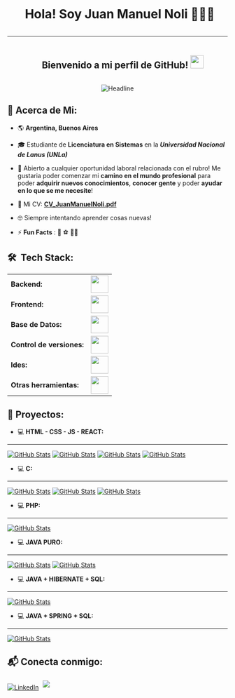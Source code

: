 <div id="user-content-toc">
  <ul align="center">
    <summary><h1 style="display: inline-block">Hola! Soy Juan Manuel Noli 👨🏻‍💻 &nbsp;</h1></summary>
  </ul>
</div>

------------

<div id="user-content-toc">
  <ul align="center">
    <summary><h2 style="display: inline-block">Bienvenido a mi perfil de GitHub! <img src = "https://raw.githubusercontent.com/MartinHeinz/MartinHeinz/master/wave.gif" width = 30px></h2></summary>
  </ul>
</div>

<div align=center>
  <img src="https://readme-typing-svg.herokuapp.com?color=%236FDA44&size=32&center=true&vCenter=true&width=600&height=50&lines=Junior+Developer;Estudiante+Lic+En+Sistemas" alt="Headline" />
</div>

<h2>💫 Acerca de Mi:</h2>

- 🌎 **Argentina, Buenos Aires**
  
- 🎓 Estudiante de **Licenciatura en Sistemas** en la ***Universidad Nacional de Lanus (UNLa)***
  
- 🤔 Abierto a cualquier oportunidad laboral relacionada con el rubro! Me gustaria poder comenzar mi **camino en el mundo profesional** para poder **adquirir nuevos conocimientos**, **conocer gente** y poder   **ayudar en lo que se me necesite**!
  
- 📁 Mi CV: **[CV_JuanManuelNoli.pdf](https://github.com/user-attachments/files/16475557/CV_JuanManuelNoli.pdf)**
  
- 🤓 Siempre intentando aprender cosas nuevas!
  
- ⚡ **Fun Facts** : 🎾 ⚽ 🏋️‍♀️

<h2>🛠 &nbsp;Tech Stack:</h2>
  <table>
    <tr>
        <td><b>Backend:</b></td>
        <td><img height="40"src="https://skillicons.dev/icons?i=c,php,java,spring,maven,hibernate"/></td>
    </tr>
   <tr>
        <td><b>Frontend:</b></td>
        <td><img height="40"src="https://skillicons.dev/icons?i=html,css,javascript,react,bootstrap,jquery"/></td>
   </tr>
   <tr>
        <td><b>Base de Datos:</b></td>
        <td><img height="40"src="https://skillicons.dev/icons?i=mysql"/></td>
   </tr>
   <tr>
        <td><b>Control de versiones:</b></td>
        <td><img height="40"src="https://skillicons.dev/icons?i=git,github"/></td>
   </tr>
   <tr>
        <td><b>Ides:</b></td>
        <td><img height="40" src="https://skillicons.dev/icons?i=vscode,eclipse"/></td>
    </tr>
    <tr>
        <td><b>Otras herramientas:</b></td>
        <td><img height="40" src="https://skillicons.dev/icons?i=discord,blender"/></td>
    </tr>
 </table>

<h2>📁 Proyectos:</h2>

- 💻 <b>HTML - CSS - JS - REACT: </b>

------------

  <div>
      <p align="left">
	<a href=https://github.com/juanNoli-03/TrabajoPractico1-Digitalers>
      	<img src="https://github-readme-stats.vercel.app/api/pin/?username=juanNoli-03&repo=TrabajoPractico1-Digitalers&theme=tokyonight" alt="GitHub Stats"/></a>
        <a href=https://github.com/juanNoli-03/TrabajoFinal-HTMLyCSS-Digitalers>
      	<img src="https://github-readme-stats.vercel.app/api/pin/?username=juanNoli-03&repo=TrabajoFinal-HTMLyCSS-Digitalers&theme=tokyonight" alt="GitHub Stats"/></a> 
	<a href=https://github.com/juanNoli-03/TrabajoFinal-HTML-CSS-JS-Digitalers>
      	<img src="https://github-readme-stats.vercel.app/api/pin/?username=juanNoli-03&repo=Trabajo-Final-HTML-CSS-JS-Digitalers&theme=tokyonight" alt="GitHub Stats"/></a>
	<a href=https://github.com/juanNoli-03/TrabajoPracticoFinal-React-Digitalers>
      	<img src="https://github-readme-stats.vercel.app/api/pin/?username=juanNoli-03&repo=TrabajoPracticoFinal-React-Digitalers&theme=tokyonight" alt="GitHub Stats"/></a>  
      </p>
 </div>

 - 💻 <b>C:</b>

------------

<div>
      <p align="left">
	<a href=https://github.com/juanNoli-03/ABM-ListasVoid-NumerosEnteros>
      	<img src="https://github-readme-stats.vercel.app/api/pin/?username=juanNoli-03&repo=ABM-ListasVoid-NumerosEnteros&theme=tokyonight" alt="GitHub Stats"/></a>
	<a href=https://github.com/juanNoli-03/ABM-ListasVoid-StructPersona>
      	<img src="https://github-readme-stats.vercel.app/api/pin/?username=juanNoli-03&repo=ABM-ListasVoid-StructPersona&theme=tokyonight" alt="GitHub Stats"/></a>
	<a href=https://github.com/juanNoli-03/SistemaCampusVirtual-Listas_Pilas_Colas-Void>
      	<img src="https://github-readme-stats.vercel.app/api/pin/?username=juanNoli-03&repo=SistemaCampusVirtual-Listas_Pilas_Colas-Void&theme=tokyonight" alt="GitHub Stats"/></a>
      </p>
 </div>

- 💻 <b>PHP:</b>

------------

<div>
      <p align="left">
	<a href=https://github.com/juanNoli-03/PaginaWeb-Panaderia-PHP>
      	<img src="https://github-readme-stats.vercel.app/api/pin/?username=juanNoli-03&repo=PaginaWeb-Panaderia-PHP&theme=tokyonight" alt="GitHub Stats"/></a>
      </p>
 </div>

 - 💻 <b>JAVA PURO:</b>

 ------------
 
<div>
      <p align="left">
	<a href=https://github.com/juanNoli-03/ExamenParcial1-OrientacionAObjetos-I>
      	<img src="https://github-readme-stats.vercel.app/api/pin/?username=juanNoli-03&repo=ExamenParcial1-OrientacionAObjetos-I&theme=tokyonight" alt="GitHub Stats"/></a>
	<a href=https://github.com/juanNoli-03/ExamenParcial2-OrientacionAObjetos-I>
      	<img src="https://github-readme-stats.vercel.app/api/pin/?username=juanNoli-03&repo=ExamenParcial2-OrientacionAObjetos-I&theme=tokyonight" alt="GitHub Stats"/></a>
      </p>
 </div>

 - 💻 <b>JAVA + HIBERNATE + SQL:</b>

------------

<div>
      <p align="left">
	<a href=https://github.com/juanNoli-03/ExamenParcial-OrientacionAObjetos-II>
      	<img src="https://github-readme-stats.vercel.app/api/pin/?username=juanNoli-03&repo=ExamenParcial-OrientacionAObjetos-II&theme=tokyonight" alt="GitHub Stats"/></a>
      </p>
 </div>


 - 💻 <b>JAVA + SPRING + SQL:</b>

------------

<div>
      <p align="left">
	<a href=https://github.com/juanNoli-03/grupo-7-OO2-2024>
      	<img src="https://github-readme-stats.vercel.app/api/pin/?username=juanNoli-03&repo=grupo-7-OO2-2024&theme=tokyonight" alt="GitHub Stats"/></a>
      </p>
 </div>

<h2>📬 Conecta conmigo:</h2>
<a href="https://www.linkedin.com/in/juan-manuel-noli/" target="_blank"><img src="https://img.shields.io/static/v1?style=for-the-badge&message=LinkedIn&color=0A66C2&logo=LinkedIn&logoColor=FFFFFF&label="     
alt="LinkedIn"/></a> <a href="juanmanuelnoli03@gmail.com" target="_blank"><img src="https://img.shields.io/badge/gmail-%23EA4335.svg?style=for-the-badge&logo=gmail&logoColor=white" style="margin: 5px;"/></a>
